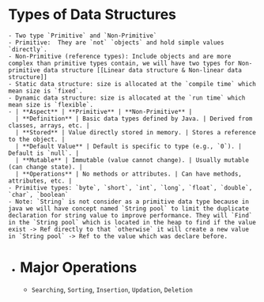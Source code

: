 # Types of Data Structures
	- Two type `Primitive` and `Non-Primitive`
	- Primitive:  They are `not` `objects` and hold simple values `directly`.
	- Non-Primitive (reference types): Include objects and are more complex than primitive types contain, we will have two types for Non-primitive data structure [[Linear data structure & Non-linear data structure]]
	- Static data structure: size is allocated at the `compile time` which mean size is `fixed`.
	- Dynamic data structure: size is allocated at the `run time` which mean size is `flexible`.
	- | **Aspect** | **Primitive** | **Non-Primitive** |
	  | **Definition** | Basic data types defined by Java. | Derived from classes, arrays, etc. |
	  | **Stored** | Value directly stored in memory. | Stores a reference to the object. |
	  | **Default Value** | Default is specific to type (e.g., `0`). | Default is `null`. |
	  | **Mutable** | Immutable (value cannot change). | Usually mutable (can change state). |
	  | **Operations** | No methods or attributes. | Can have methods, attributes, etc. |
	- Primitive types: `byte`, `short`, `int`, `long`, `float`, `double`, `char`, `boolean`
	- Note: `String` is not consider as a primitive data type because in java we will have concept named `String pool` to limit the duplicate declaration for string value to improve performance. They will `Find` in the `String pool` which is located in the heap to find if the value exist -> Ref directly to that `otherwise` it will create a new value in `String pool` -> Ref to the value which was declare before.
- # Major Operations
	- `Searching`, `Sorting`, `Insertion`, `Updation`, `Deletion`